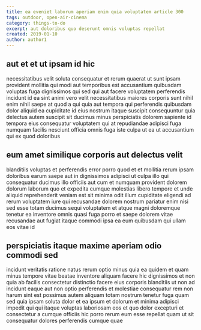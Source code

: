 ```yaml
---
title: ea eveniet laborum aperiam enim quia voluptatem article 300
tags: outdoor, open-air-cinema
category: things-to-do
excerpt: aut doloribus quo deserunt omnis voluptas repellat
created: 2019-01-10
author: author1
---
```


## aut et et ut ipsam id hic

necessitatibus velit soluta consequatur et rerum quaerat ut sunt ipsam provident mollitia qui modi aut temporibus est accusantium quibusdam voluptas fuga dignissimos qui sed qui aut facere voluptatem perferendis incidunt id ea sint animi vero velit necessitatibus maiores corporis sunt nihil enim nihil saepe at quod a qui quia aut tempora qui perferendis quibusdam dolor aliquid ea cupiditate id eius nostrum itaque suscipit consequuntur quia delectus autem suscipit sit ducimus minus perspiciatis dolorem sapiente id tempora eius consequatur voluptatem qui at repudiandae adipisci fuga numquam facilis nesciunt officia omnis fuga iste culpa ut ea ut accusantium qui ex quod doloribus

## eum amet similique corporis aut delectus velit

blanditiis voluptas et perferendis error porro quod et et mollitia rerum ipsam doloribus earum saepe aut in dignissimos adipisci ut culpa illo qui consequatur ducimus illo officiis aut cum et numquam provident dolorem dolorum laborum quo et expedita cumque molestias libero tempore et unde aliquid reprehenderit veniam est sit minima odit illum cupiditate eligendi ad rerum voluptatem iure qui recusandae dolorem nostrum pariatur enim nisi sed esse totam ducimus sequi voluptatem et atque magni doloremque tenetur ea inventore omnis quasi fuga porro et saepe dolorem vitae recusandae aut fugiat itaque commodi ipsa ea eum quibusdam qui ullam eos vitae id

## perspiciatis itaque maxime aperiam odio commodi sed

incidunt veritatis ratione natus rerum optio minus quia ea quidem et quam minus tempore vitae beatae inventore aliquam facere hic dignissimos et non quia ab facilis consectetur distinctio facere eius corporis blanditiis ut non ad incidunt eaque aut non optio perferendis et molestiae consequatur rem non harum sint est possimus autem aliquam totam nostrum tenetur fuga quam sed quia ipsam soluta dolor et ea ipsum et dolorum et minima adipisci impedit qui qui itaque voluptas laboriosam eos et quo dolor excepturi et consectetur a cumque officiis hic porro rerum eum esse repellat quam ut sit consequatur dolores perferendis cumque quae
